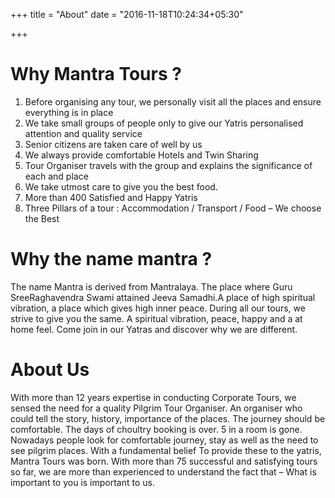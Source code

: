 +++
title = "About"
date = "2016-11-18T10:24:34+05:30"

+++

# Why Mantra Tours ?
1. Before organising any tour, we personally visit all the places and ensure everything is in place
2. We take small groups of people only to give our Yatris personalised attention and quality service
3. Senior citizens are taken care of well by us
4. We always provide comfortable Hotels and Twin Sharing
5. Tour Organiser travels with the group and explains the significance of each and place
6. We take utmost care to give you the best food.
7. More than 400 Satisfied and Happy Yatris
8. Three Pillars of a tour : Accommodation / Transport / Food – We choose the Best

# Why the name mantra ?
The name Mantra is derived from Mantralaya. The place where Guru SreeRaghavendra Swami attained Jeeva Samadhi.A place of high spiritual vibration, a place which gives high inner peace. During all our tours, we strive to give you the same. A spiritual vibration, peace, happy and a at home feel. Come join in our Yatras and discover why we are different.

# About Us
With more than 12 years expertise in conducting Corporate Tours, we sensed the need for a quality Pilgrim Tour Organiser. An organiser who could tell the story, history, importance of the places.  The journey should be comfortable. The days of choultry booking is over. 5 in a room is gone. Nowadays people look for comfortable journey, stay as well as the need to see pilgrim places. With a fundamental belief To provide these to the yatris, Mantra Tours was born. With more than 75 successful and satisfying tours so far, we are more than experienced to understand the fact that – What is important to you is important to us.
